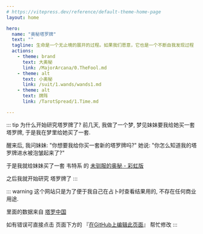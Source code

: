 ```yaml
---
# https://vitepress.dev/reference/default-theme-home-page
layout: home

hero:
  name: "奥秘塔罗牌"
  text: ""
  tagline: 生命是一个无止境的展开的过程。如果我们愿意，它也是一个不断自我发现过程
  actions:
    - theme: brand
      text: 大奥秘
      link: /MajorArcana/0.TheFool.md
    - theme: alt
      text: 小奥秘
      link: /suit/1.wands/wands1.md
    - theme: alt
      text: 牌阵
      link: /TarotSpread/1.Time.md

---
```


::: tip 为什么开始研究塔罗牌了?
前几天, 我做了一个梦, 梦见妹妹要我给她买一套塔罗牌, 于是我在梦里给她买了一套. 

醒来后, 我问妹妹: "你想要我给你买一套新的塔罗牌吗?"
她说: "你怎么知道我的塔罗牌进水被泡皱起来了?"

于是我就给妹妹买了一套 韦特系 的 [未驯服的奥秘 - 彩虹版](https://item.taobao.com/item.htm?_u=r2uef0sdffc6&id=717158276753&spm=a1z09.2.0.0.deca2e8d8cVoQq&skuId=5181109875185)

之后我就开始研究 塔罗牌了
:::

::: warning
这个网站只是为了便于我自己在占卜时查看结果用的, 不存在任何商业用途. 

里面的数据来自 [塔罗中国](https://www.tarotchina.net/)

如有错误可直接点击 页面下方的 『[在GitHub上编辑此页面](#)』 帮忙修改
:::